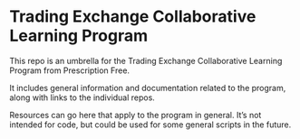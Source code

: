 
# Trading Exchange Collaborative Learning Program

This repo is an umbrella for the Trading Exchange Collaborative Learning Program from Prescription Free.

It includes general information and documentation related to the program, along with links to the individual repos.

Resources can go here that apply to the program in general. It’s not intended for code, but could be used for some general scripts in the future.
